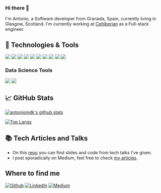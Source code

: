 ### Hi there 👋

I'm Antonio, a Software developer from  Granada, Spain, currently living in Glasgow, Scotland.
I'm currently working at [Celtiberian](https://celtiberian.es/) as a Full-stack engineer.

## 🔧 Technologies & Tools
![](https://img.shields.io/badge/OS-OSX-informational?style=flat&logo=apple&logoColor=white&color=2bbc8a)
![](https://img.shields.io/badge/Code-Python-informational?style=flat&logo=python&logoColor=white&color=2bbc8a)
![](https://img.shields.io/badge/Code-JavaScript-informational?style=flat&logo=javascript&logoColor=white&color=2bbc8a)
![](https://img.shields.io/badge/Code-Scala-informational?style=flat&logo=scala&logoColor=white&color=2bbc8a)
![](https://img.shields.io/badge/Code-React-informational?style=flat&logo=react&logoColor=white&color=2bbc8a)
![](https://img.shields.io/badge/Code-Node-informational?style=flat&logo=node&logoColor=white&color=2bbc8a)
![](https://img.shields.io/badge/Shell-ZSH-informational?style=flat&logo=gnu-bash&logoColor=white&color=2bbc8a)
![](https://img.shields.io/badge/Tools-Docker-informational?style=flat&logo=docker&logoColor=white&color=2bbc8a)
![](https://img.shields.io/badge/Tools-NeoVim-informational?style=flat&logo=neovim&logoColor=white&color=2bbc8a)
![](https://img.shields.io/badge/Tools-PostgreSQL-informational?style=flat&logo=postgresql&logoColor=white&color=2bbc8a)

### Data Science Tools

![](https://img.shields.io/badge/Code-Tensorflow-informational?style=flat&logo=tensorflow&logoColor=white&color=2bbc8a)
![](https://img.shields.io/badge/Code-Sklearn-informational?style=flat&logo=scikit-learn&logoColor=white&color=2bbc8a)


## &#x1f4c8; GitHub Stats

[![antoniomdk's github stats](https://github-readme-stats.vercel.app/api?username=antoniomdk&show_icons=true&theme=vue&count_private=true)](https://github.com/anuraghazra/github-readme-stats)

[![Top Langs](https://github-readme-stats.vercel.app/api/top-langs/?username=antoniomdk&layout=compact&hide=html,makefile,jupyter%20notebook&theme=vue)](https://github.com/anuraghazra/github-readme-stats)

## 📚 Tech Articles and Talks 

- On this [repo](https://github.com/antoniomdk/seminars_and_talks) you can find slides and code from tech talks I've given.
- I post sporadically on Medium, feel free to check [my articles](https://medium.com/@antoniomdk1).

## Where to find me
<p>
  <a href="https://github.com/antoniomdk" target="_blank"><img alt="Github" src="https://img.shields.io/badge/GitHub-%2312100E.svg?&style=for-the-badge&logo=Github&logoColor=white" /></a> <a href="https://www.linkedin.com/in/antonio-molner/" target="_blank"><img alt="LinkedIn" src="https://img.shields.io/badge/linkedin-%230077B5.svg?&style=for-the-badge&logo=linkedin&logoColor=white" /></a> <a href="https://medium.com/@antoniomdk1" target="_blank"><img alt="Medium" src="https://img.shields.io/badge/medium-%2312100E.svg?&style=for-the-badge&logo=medium&logoColor=white" /></a>
</p>
